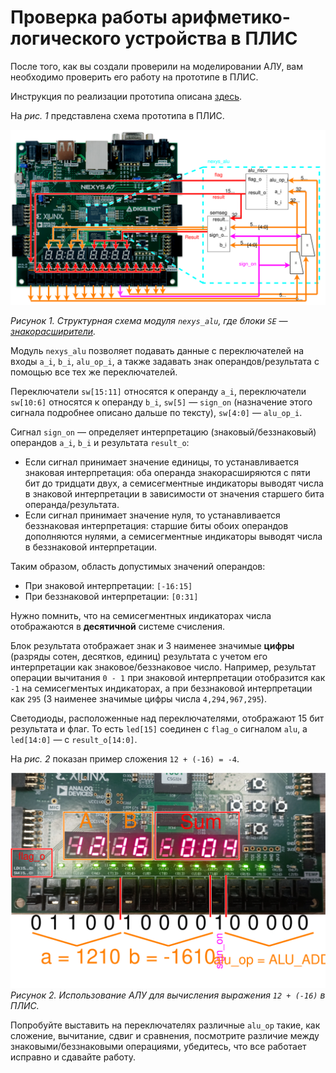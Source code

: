 # Проверка работы арифметико-логического устройства в ПЛИС

После того, как вы создали проверили на моделировании АЛУ,
вам необходимо проверить его работу на прототипе в ПЛИС.

Инструкция по реализации прототипа описана [здесь](../../../Vivado%20Basics/How%20to%20program%20an%20fpga%20board.md).

На _рис. 1_ представлена схема прототипа в ПЛИС.

![../../../.pic/Labs/board%20files/nexys_alu_structure.drawio.svg](../../../.pic/Labs/board%20files/nexys_alu_structure.drawio.svg)

_Рисунок 1. Структурная схема модуля `nexys_alu`, где блоки `SE` —
[знакорасширители](https://ru.wikipedia.org/wiki/Дополнительный_код#Расширение_знака)._

Модуль `nexys_alu` позволяет подавать данные с переключателей на входы `a_i`, `b_i`, `alu_op_i`,
а также задавать знак операндов/результата с помощью все тех же переключателей.

Переключатели `sw[15:11]` относятся к
операнду `a_i`, переключатели `sw[10:6]` относятся к операнду `b_i`, `sw[5]` — `sign_on`
(назначение этого сигнала подробнее описано дальше по тексту),
`sw[4:0]` — `alu_op_i`.

Сигнал `sign_on` — определяет интерпретацию (знаковый/беззнаковый) операндов `a_i`, `b_i`
и результата `result_o`:
-   Если сигнал принимает значение единицы, то устанавливается
    знаковая интерпретация: оба операнда знакорасширяются с пяти бит до тридцати двух,
    а семисегментные индикаторы выводят числа в знаковой интерпретации в зависимости от значения
    старшего бита операнда/результата.
-   Если сигнал принимает значение нуля, то устанавливается
    беззнаковая интерпретация: старшие биты обоих операндов дополняются нулями,
    а семисегментные индикаторы выводят числа в беззнаковой интерпретации.

Таким образом, область допустимых значений операндов:
-   При знаковой интерпретации: `[-16:15]`
-   При беззнаковой интерпретации: `[0:31]`

Нужно помнить, что на семисегментных индикаторах числа отображаются в
**десятичной** системе счисления.

Блок результата отображает знак и 3 наименее значимые
**цифры** (разряды сотен, десятков, единиц) результата с учетом его интерпретации как
знаковое/беззнаковое число. Например, результат операции вычитания `0 - 1` при знаковой
интерпретации отобразится как `-1` на семисегментых индикаторах, а при беззнаковой интерпретации
как `295` (3 наименее значимые цифры числа `4,294,967,295`).

Светодиоды, расположенные над переключателями, отображают 15 бит результата и флаг.
То есть `led[15]` соединен с `flag_o` сигналом `alu`, а `led[14:0]` — с `result_o[14:0]`.

На _рис. 2_ показан пример сложения `12 + (-16) = -4`.

![../../../.pic/Labs/board%20files/nexys_alu_12_plus_minus_16.drawio.svg](../../../.pic/Labs/board%20files/nexys_alu_12_plus_minus_16.drawio.svg)
_Рисунок 2. Использование АЛУ для вычисления выражения `12 + (-16)` в ПЛИС._

Попробуйте выставить на переключателях различные `alu_op` такие, как сложение, вычитание, сдвиг и
сравнения, посмотрите различие между знаковыми/беззнаковыми операциями, убедитесь,
что все работает исправно и сдавайте работу.
